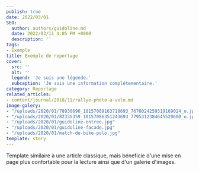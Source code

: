 ```yaml
---
publish: true
date: 2022/03/01  
SEO:
  author: authors/guidoline.md
  date: 2022/03/11 4:05 PM +0000
  description: ''
tags:
- Exemple
title: Exemple de reportage
cover:
  src: ''
  alt: ''
  legend: 'Je suis une légende.'
  subcaption: 'Je suis une information complétementaire.'
category: Reportage
related_articles:
- content/journal/2018/11/rallye-photo-a-velo.md
image-galery:
- "/uploads/2020/01/78930696_10157009163718693_7676024259319169024_o.jpg"
- "/uploads/2020/01/82335359_10157086351243693_7795312384645529600_o.jpg"
- "/uploads/2020/01/guidoline-entree.jpg"
- "/uploads/2020/01/guidoline-facade.jpg"
- "/uploads/2020/01/match-de-bike-polo.jpg"
template: story
---
```

Template similaire à une article classique, mais béneficie d'une mise en page plus confortable pour la lecture ainsi que d'un galerie d'images.
